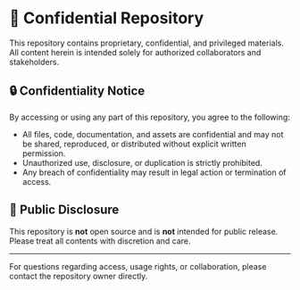 # 📁 Confidential Repository

This repository contains proprietary, confidential, and privileged materials. All content herein is intended solely for authorized collaborators and stakeholders.

## 🔒 Confidentiality Notice

By accessing or using any part of this repository, you agree to the following:

- All files, code, documentation, and assets are confidential and may not be shared, reproduced, or distributed without explicit written permission.
- Unauthorized use, disclosure, or duplication is strictly prohibited.
- Any breach of confidentiality may result in legal action or termination of access.

## 🚫 Public Disclosure

This repository is **not** open source and is **not** intended for public release. Please treat all contents with discretion and care.

---

For questions regarding access, usage rights, or collaboration, please contact the repository owner directly.
